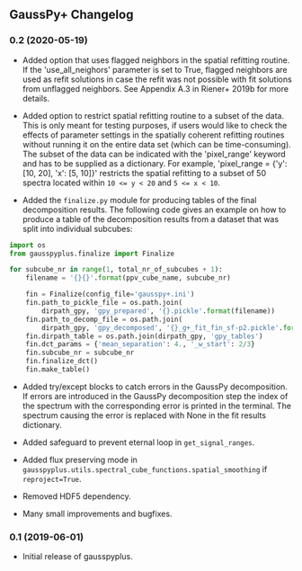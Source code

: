 ## GaussPy+ Changelog

### 0.2 (2020-05-19)

* Added option that uses flagged neighbors in the spatial refitting routine.
If the 'use_all_neighors' parameter is set to True, flagged neighbors are used as refit solutions in case the refit was not possible with fit solutions from unflagged neighbors. See Appendix A.3 in Riener+ 2019b for more details.

* Added option to restrict spatial refitting routine to a subset of the data.
This is only meant for testing purposes, if users would like to check the effects of parameter settings in the spatially coherent refitting routines without running it on the entire data set (which can be time-consuming).
The subset of the data can be indicated with the 'pixel_range' keyword and has to be supplied as a dictionary. For example, 'pixel_range = {'y': [10, 20], 'x': [5, 10]}' restricts the spatial refitting to a subset of 50 spectra located within ``10 <= y < 20`` and ``5 <= x < 10``.

* Added the `finalize.py` module for producing tables of the final decomposition results. The following code gives an example on how to produce a table of the decomposition results from a dataset that was split into individual subcubes:

```python
import os
from gausspyplus.finalize import Finalize

for subcube_nr in range(1, total_nr_of_subcubes + 1):
    filename = '{}{}'.format(ppv_cube_name, subcube_nr)

    fin = Finalize(config_file='gausspy+.ini')
    fin.path_to_pickle_file = os.path.join(
        dirpath_gpy, 'gpy_prepared', '{}.pickle'.format(filename))
    fin.path_to_decomp_file = os.path.join(
        dirpath_gpy, 'gpy_decomposed', '{}_g+_fit_fin_sf-p2.pickle'.format(filename))
    fin.dirpath_table = os.path.join(dirpath_gpy, 'gpy_tables')
    fin.dct_params = {'mean_separation': 4., '_w_start': 2/3}
    fin.subcube_nr = subcube_nr
    fin.finalize_dct()
    fin.make_table()
```

* Added try/except blocks to catch errors in the GaussPy decomposition.
If errors are introduced in the GaussPy decomposition step the index of the spectrum with the corresponding error is printed in the terminal. The spectrum causing the error is replaced with None in the fit results dictionary.

* Added safeguard to prevent eternal loop in ``get_signal_ranges``.

* Added flux preserving mode in ``gausspyplus.utils.spectral_cube_functions.spatial_smoothing`` if ``reproject=True``.

* Removed HDF5 dependency.

* Many small improvements and bugfixes.


### 0.1 (2019-06-01)

* Initial release of gausspyplus.
